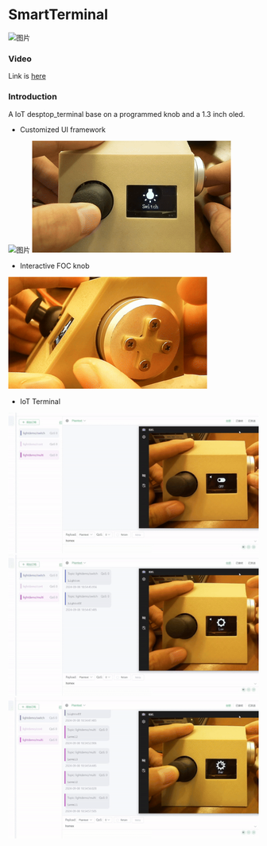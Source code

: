 # SmartTerminal
![图片](https://github.com/Ervinsworld/SmartTerminal/blob/main/1.MainBoard/4.Docs/images/body1.jpg "pic")
### Video
Link is [here](https://www.bilibili.com/video/BV1Vm421p7aq)
### Introduction
A IoT desptop_terminal base on a programmed knob and a 1.3 inch oled.
- Customized UI framework

![图片](https://github.com/Ervinsworld/SmartTerminal/blob/main/1.MainBoard/4.Docs/images/UI_framework1.gif "UI_framework1")
![图片](https://github.com/Ervinsworld/SmartTerminal/blob/main/1.MainBoard/4.Docs/images/UI_framework2.gif "UI_framework2")
- Interactive FOC knob

![图片](https://github.com/Ervinsworld/SmartTerminal/blob/main/1.MainBoard/4.Docs/images/motor_interaction.gif "motor_interaction")
- IoT Terminal

![图片](https://github.com/Ervinsworld/SmartTerminal/blob/main/1.MainBoard/4.Docs/images/mqtt1.gif "mqtt1")
![图片](https://github.com/Ervinsworld/SmartTerminal/blob/main/1.MainBoard/4.Docs/images/mqtt2.gif "mqtt2")
![图片](https://github.com/Ervinsworld/SmartTerminal/blob/main/1.MainBoard/4.Docs/images/mqtt3.gif "mqtt3")

